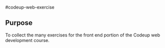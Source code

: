 
#codeup-web-exercise

## Purpose
To collect the many exercises for the front end portion of 
the Codeup web development course.